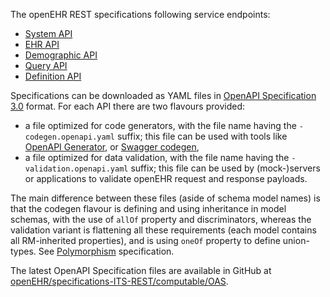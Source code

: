 [comment]: # (title: Specifications)

The openEHR REST specifications following service endpoints: 
 - [System API](system.html)
 - [EHR API](ehr.html)
 - [Demographic API](demographic.html)
 - [Query API](query.html)
 - [Definition API](definition.html)

Specifications can be downloaded as YAML files in [OpenAPI Specification 3.0](https://spec.openapis.org/oas/v3.0.3) format.
For each API there are two flavours provided: 
- a file optimized for code generators, with the file name having the `-codegen.openapi.yaml` suffix; this file can be used with tools like [OpenAPI Generator](https://github.com/openapitools/openapi-generator), or [Swagger codegen](https://github.com/swagger-api/swagger-codegen),
- a file optimized for data validation, with the file name having the `-validation.openapi.yaml` suffix; this file can be used by (mock-)servers or applications to validate openEHR request and response payloads.

The main difference between these files (aside of schema model names) is that the codegen flavour is defining and using inheritance in model schemas, with the use of `allOf` property and discriminators, whereas the validation variant is flattening all these requirements (each model contains all RM-inherited properties), and is using `oneOf` property to define union-types. See [Polymorphism](https://spec.openapis.org/oas/v3.0.3#composition-and-inheritance-polymorphism) specification. 

The latest OpenAPI Specification files are available in GitHub at [openEHR/specifications-ITS-REST/computable/OAS](https://github.com/openEHR/specifications-ITS-REST/tree/master/computable/OAS).
